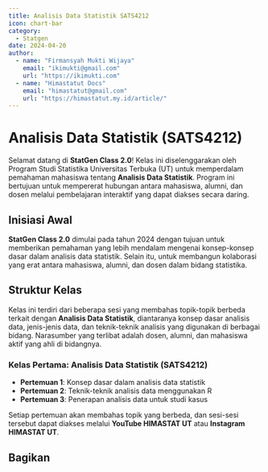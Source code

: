 ```yaml
--- 
title: Analisis Data Statistik SATS4212
icon: chart-bar
category:
  - Statgen
date: 2024-04-20
author:
  - name: "Firmansyah Mukti Wijaya"
    email: "ikimukti@gmail.com"
    url: "https://ikimukti.com"
  - name: "Himastatut Docs"
    email: "himastatut@gmail.com"
    url: "https://himastatut.my.id/article/"
--- 
```


# Analisis Data Statistik (SATS4212)

Selamat datang di **StatGen Class 2.0**! Kelas ini diselenggarakan oleh Program Studi Statistika Universitas Terbuka (UT) untuk memperdalam pemahaman mahasiswa tentang **Analisis Data Statistik**. Program ini bertujuan untuk mempererat hubungan antara mahasiswa, alumni, dan dosen melalui pembelajaran interaktif yang dapat diakses secara daring.

## Inisiasi Awal
**StatGen Class 2.0** dimulai pada tahun 2024 dengan tujuan untuk memberikan pemahaman yang lebih mendalam mengenai konsep-konsep dasar dalam analisis data statistik. Selain itu, untuk membangun kolaborasi yang erat antara mahasiswa, alumni, dan dosen dalam bidang statistika.

## Struktur Kelas
Kelas ini terdiri dari beberapa sesi yang membahas topik-topik berbeda terkait dengan **Analisis Data Statistik**, diantaranya konsep dasar analisis data, jenis-jenis data, dan teknik-teknik analisis yang digunakan di berbagai bidang. Narasumber yang terlibat adalah dosen, alumni, dan mahasiswa aktif yang ahli di bidangnya.

### Kelas Pertama: **Analisis Data Statistik (SATS4212)**

- **Pertemuan 1**: Konsep dasar dalam analisis data statistik
- **Pertemuan 2**: Teknik-teknik analisis data menggunakan R
- **Pertemuan 3**: Penerapan analisis data untuk studi kasus

Setiap pertemuan akan membahas topik yang berbeda, dan sesi-sesi tersebut dapat diakses melalui **YouTube HIMASTAT UT** atau **Instagram HIMASTAT UT**.


<Catalog />


## Bagikan
<Share colorful />
<GitContributors />
<GitChangelog />